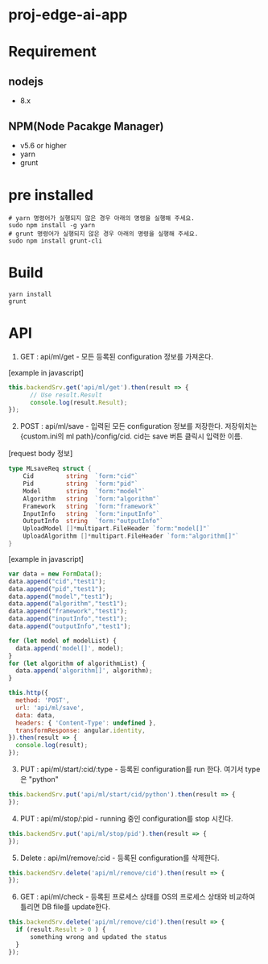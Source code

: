 # proj-edge-ai-app

# Requirement
## nodejs
- 8.x
## NPM(Node Pacakge Manager)
- v5.6 or higher
- yarn
- grunt

# pre installed
```
# yarn 명령어가 실행되지 않은 경우 아래의 명령을 실행해 주세요.
sudo npm install -g yarn
# grunt 명령어가 실행되지 않은 경우 아래의 명령을 실행해 주세요.
sudo npm install grunt-cli
```
# Build
```
yarn install
grunt
```
# API
1. GET : api/ml/get - 모든 등록된 configuration 정보를 가져온다.

[example in javascript]
```javascript
this.backendSrv.get('api/ml/get').then(result => {
      // Use result.Result
      console.log(result.Result);
});
```

2. POST : api/ml/save - 입력된 모든 configuration 정보를 저장한다. 
                 저장위치는 {custom.ini의 ml path}/config/cid.
                 cid는 save 버튼 클릭시 입력한 이름.
                 
[request body 정보]
```go
type MLsaveReq struct {
	Cid         string  `form:"cid"`
	Pid         string  `form:"pid"`
	Model       string  `form:"model"`
	Algorithm   string  `form:"algorithm"`
	Framework   string  `form:"framework"`
	InputInfo   string  `form:"inputInfo"`
	OutputInfo  string  `form:"outputInfo"`
	UploadModel []*multipart.FileHeader `form:"model[]"`
	UploadAlgorithm []*multipart.FileHeader `form:"algorithm[]"`
}
```

[example in javascript]

```javascript
var data = new FormData();
data.append("cid","test1");
data.append("pid","test1");
data.append("model","test1");
data.append("algorithm","test1");
data.append("framework","test1");
data.append("inputInfo","test1");
data.append("outputInfo","test1");

for (let model of modelList) {
  data.append('model[]', model);
}
for (let algorithm of algorithmList) {
  data.append('algorithm[]', algorithm);
}

this.http({
  method: 'POST',
  url: 'api/ml/save',
  data: data,
  headers: { 'Content-Type': undefined },
  transformResponse: angular.identity,
}).then(result => {
  console.log(result);
});
```

3. PUT : api/ml/start/:cid/:type - 등록된 configuration를 run 한다. 
                                 여기서 type은 "python"
```javascript
this.backendSrv.put('api/ml/start/cid/python').then(result => {
});
```

4. PUT : api/ml/stop/:pid - running 중인 configuration를 stop 시킨다.

```javascript
this.backendSrv.put('api/ml/stop/pid').then(result => {
});
```

5. Delete : api/ml/remove/:cid - 등록된 configuration를 삭제한다.
```javascript
this.backendSrv.delete('api/ml/remove/cid').then(result => {
});
```

6. GET : api/ml/check - 등록된 프로세스 상태를 OS의 프로세스 상태와 비교하여 틀리면 DB file를 update한다.
```javascript
this.backendSrv.delete('api/ml/remove/cid').then(result => {
  if (result.Result > 0 ) {
      something wrong and updated the status
  }
});
```
